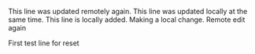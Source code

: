 This line was updated remotely again.
This line was updated locally at the same time.
This line is locally added.
Making a local change.
Remote edit again

First test line for reset




